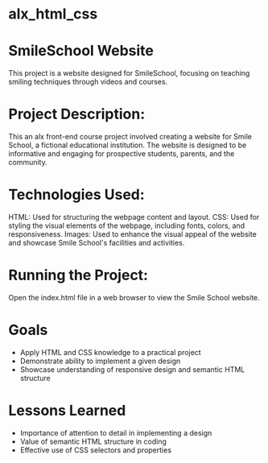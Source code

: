 # alx_html_css



# SmileSchool Website

This project is a website designed for SmileSchool, focusing on teaching smiling techniques through videos and courses.



# Project Description:

This an alx front-end course project involved creating a website for Smile School, a fictional educational institution. The website is designed to be informative and engaging for prospective students, parents, and the community.

# Technologies Used:

HTML: Used for structuring the webpage content and layout.
CSS: Used for styling the visual elements of the webpage, including fonts, colors, and responsiveness.
Images: Used to enhance the visual appeal of the website and showcase Smile School's facilities and activities.

# Running the Project:

Open the index.html file in a web browser to view the Smile School website.

# Goals

- Apply HTML and CSS knowledge to a practical project
- Demonstrate ability to implement a given design
- Showcase understanding of responsive design and semantic HTML structure

# Lessons Learned

- Importance of attention to detail in implementing a design
- Value of semantic HTML structure in coding
- Effective use of CSS selectors and properties